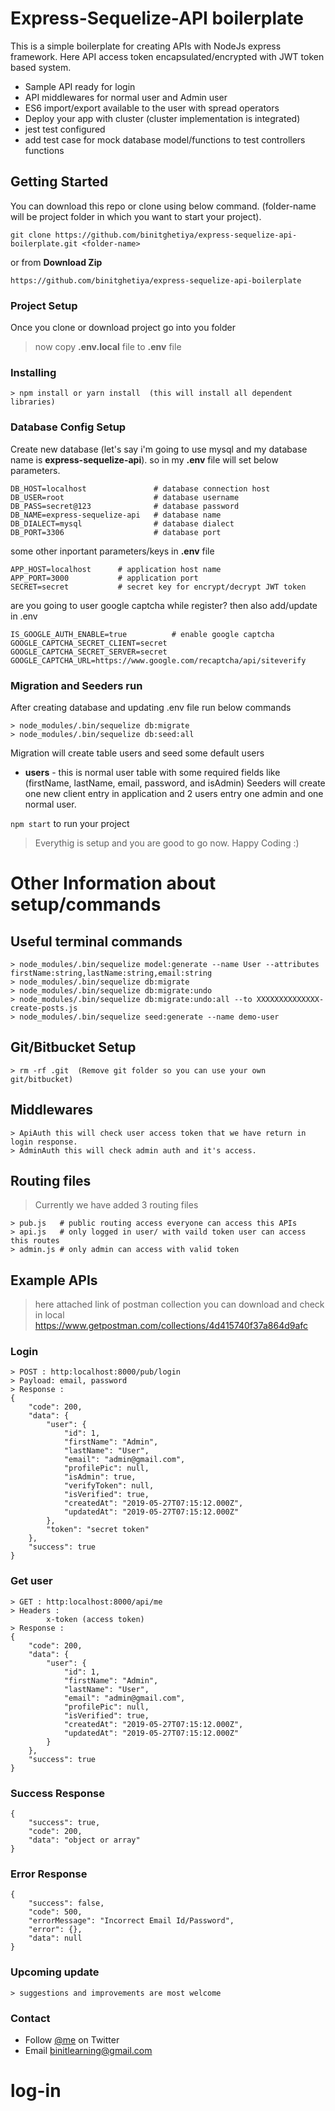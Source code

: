 # Express-Sequelize-API boilerplate
This is a simple boilerplate for creating APIs with NodeJs express framework.
Here API access token encapsulated/encrypted with JWT token based system.
 - Sample API ready for login 
 - API middlewares for normal user and Admin user
 - ES6 import/export available to the user with spread operators
 - Deploy your app with cluster (cluster implementation is integrated)
 - jest test configured
 - add test case for mock database model/functions to test controllers functions
## Getting Started
You can download this repo or clone using below command. (folder-name will be project folder in which you want to start your project).
```
git clone https://github.com/binitghetiya/express-sequelize-api-boilerplate.git <folder-name>
```
or from **Download Zip**
```
https://github.com/binitghetiya/express-sequelize-api-boilerplate 
```
### Project Setup
Once you clone or download project go into you folder

>now copy **.env.local** file to **.env** file

### Installing
```
> npm install or yarn install  (this will install all dependent libraries)
```

### Database Config Setup
Create new database (let's say i'm going to use mysql and my database name is **express-sequelize-api**).
so in my **.env** file will set below parameters.
```
DB_HOST=localhost               # database connection host
DB_USER=root                    # database username
DB_PASS=secret@123              # database password
DB_NAME=express-sequelize-api   # database name
DB_DIALECT=mysql                # database dialect
DB_PORT=3306                    # database port
```
some other inportant parameters/keys in **.env** file
```
APP_HOST=localhost      # application host name
APP_PORT=3000           # application port
SECRET=secret           # secret key for encrypt/decrypt JWT token
```

are you going to user google captcha while register? then also add/update in .env 
```
IS_GOOGLE_AUTH_ENABLE=true          # enable google captcha
GOOGLE_CAPTCHA_SECRET_CLIENT=secret
GOOGLE_CAPTCHA_SECRET_SERVER=secret
GOOGLE_CAPTCHA_URL=https://www.google.com/recaptcha/api/siteverify
```


### Migration and Seeders run
After creating database and updating .env file run below commands
```
> node_modules/.bin/sequelize db:migrate
> node_modules/.bin/sequelize db:seed:all
```
Migration will create table users and seed some default users
* **users** - this is normal user table with some required fields like (firstName, lastName, email, password, and isAdmin)
Seeders will create one new client entry in application and 2 users entry one admin and one normal user.

`npm start` to run your project 
>Everythig is setup and you are good to go now. Happy Coding :)



# Other Information about setup/commands
## Useful terminal commands
```
> node_modules/.bin/sequelize model:generate --name User --attributes firstName:string,lastName:string,email:string
> node_modules/.bin/sequelize db:migrate
> node_modules/.bin/sequelize db:migrate:undo
> node_modules/.bin/sequelize db:migrate:undo:all --to XXXXXXXXXXXXXX-create-posts.js
> node_modules/.bin/sequelize seed:generate --name demo-user
```

## Git/Bitbucket Setup
```
> rm -rf .git  (Remove git folder so you can use your own git/bitbucket)
```
## Middlewares
```
> ApiAuth this will check user access token that we have return in login response.
> AdminAuth this will check admin auth and it's access.
```

## Routing files
> Currently we have added 3 routing files 
```
> pub.js   # public routing access everyone can access this APIs
> api.js   # only logged in user/ with vaild token user can access this routes
> admin.js # only admin can access with valid token
```
## Example APIs
>here attached link of postman collection you can download and check in local
>https://www.getpostman.com/collections/4d415740f37a864d9afc

### Login
```
> POST : http:localhost:8000/pub/login   
> Payload: email, password
> Response : 
{
    "code": 200,
    "data": {
        "user": {
            "id": 1,
            "firstName": "Admin",
            "lastName": "User",
            "email": "admin@gmail.com",
            "profilePic": null,
            "isAdmin": true,
            "verifyToken": null,
            "isVerified": true,
            "createdAt": "2019-05-27T07:15:12.000Z",
            "updatedAt": "2019-05-27T07:15:12.000Z"
        },
        "token": "secret token"
    },
    "success": true
}
```
### Get user
```
> GET : http:localhost:8000/api/me   
> Headers : 
        x-token (access token)
> Response : 
{
    "code": 200,
    "data": {
        "user": {
            "id": 1,
            "firstName": "Admin",
            "lastName": "User",
            "email": "admin@gmail.com",
            "profilePic": null,
            "isVerified": true,
            "createdAt": "2019-05-27T07:15:12.000Z",
            "updatedAt": "2019-05-27T07:15:12.000Z"
        }
    },
    "success": true
}
```
### Success Response
```
{
    "success": true,
    "code": 200,
    "data": "object or array"
}
```
### Error Response
```
{
    "success": false,
    "code": 500,
    "errorMessage": "Incorrect Email Id/Password",
    "error": {},
    "data": null
}
```
### Upcoming update
```
> suggestions and improvements are most welcome
```

### Contact 
* Follow [@me](https://twitter.com/binitghetiya) on Twitter
* Email <binitlearning@gmail.com>
# log-in

